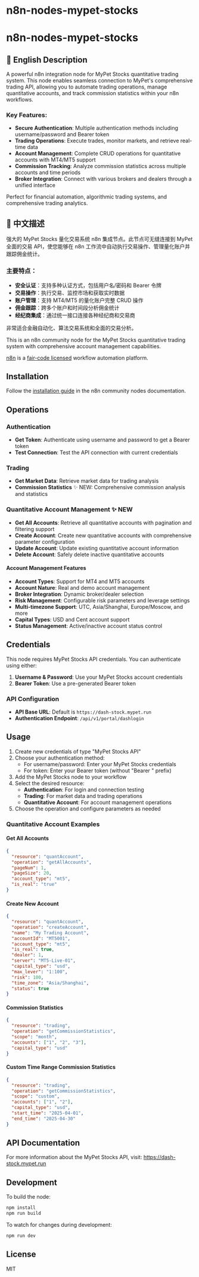 # n8n-nodes-mypet-stocks
# n8n-nodes-mypet-stocks

## 🌟 English Description

A powerful n8n integration node for MyPet Stocks quantitative trading system. This node enables seamless connection to MyPet's comprehensive trading API, allowing you to automate trading operations, manage quantitative accounts, and track commission statistics within your n8n workflows.

### Key Features:
- **Secure Authentication**: Multiple authentication methods including username/password and Bearer token
- **Trading Operations**: Execute trades, monitor markets, and retrieve real-time data
- **Account Management**: Complete CRUD operations for quantitative accounts with MT4/MT5 support
- **Commission Tracking**: Analyze commission statistics across multiple accounts and time periods
- **Broker Integration**: Connect with various brokers and dealers through a unified interface

Perfect for financial automation, algorithmic trading systems, and comprehensive trading analytics.

## 🌟 中文描述

强大的 MyPet Stocks 量化交易系统 n8n 集成节点。此节点可无缝连接到 MyPet 全面的交易 API，使您能够在 n8n 工作流中自动执行交易操作、管理量化账户并跟踪佣金统计。

### 主要特点：
- **安全认证**：支持多种认证方式，包括用户名/密码和 Bearer 令牌
- **交易操作**：执行交易、监控市场和获取实时数据
- **账户管理**：支持 MT4/MT5 的量化账户完整 CRUD 操作
- **佣金跟踪**：跨多个账户和时间段分析佣金统计
- **经纪商集成**：通过统一接口连接各种经纪商和交易商

非常适合金融自动化、算法交易系统和全面的交易分析。

This is an n8n community node for the MyPet Stocks quantitative trading system with comprehensive account management capabilities.

[n8n](https://n8n.io/) is a [fair-code licensed](https://docs.n8n.io/reference/license/) workflow automation platform.

## Installation

Follow the [installation guide](https://docs.n8n.io/integrations/community-nodes/installation/) in the n8n community nodes documentation.

## Operations

### Authentication
- **Get Token**: Authenticate using username and password to get a Bearer token
- **Test Connection**: Test the API connection with current credentials

### Trading
- **Get Market Data**: Retrieve market data for trading analysis
- **Commission Statistics** ✨ NEW: Comprehensive commission analysis and statistics

### Quantitative Account Management ✨ NEW
- **Get All Accounts**: Retrieve all quantitative accounts with pagination and filtering support
- **Create Account**: Create new quantitative accounts with comprehensive parameter configuration
- **Update Account**: Update existing quantitative account information
- **Delete Account**: Safely delete inactive quantitative accounts

#### Account Management Features
- **Account Types**: Support for MT4 and MT5 accounts
- **Account Nature**: Real and demo account management
- **Broker Integration**: Dynamic broker/dealer selection
- **Risk Management**: Configurable risk parameters and leverage settings
- **Multi-timezone Support**: UTC, Asia/Shanghai, Europe/Moscow, and more
- **Capital Types**: USD and Cent account support
- **Status Management**: Active/inactive account status control

## Credentials

This node requires MyPet Stocks API credentials. You can authenticate using either:

1. **Username & Password**: Use your MyPet Stocks account credentials
2. **Bearer Token**: Use a pre-generated Bearer token

### API Configuration

- **API Base URL**: Default is `https://dash-stock.mypet.run`
- **Authentication Endpoint**: `/api/v1/portal/dashlogin`

## Usage

1. Create new credentials of type "MyPet Stocks API"
2. Choose your authentication method:
   - For username/password: Enter your MyPet Stocks credentials
   - For token: Enter your Bearer token (without "Bearer " prefix)
3. Add the MyPet Stocks node to your workflow
4. Select the desired resource:
   - **Authentication**: For login and connection testing
   - **Trading**: For market data and trading operations
   - **Quantitative Account**: For account management operations
5. Choose the operation and configure parameters as needed

### Quantitative Account Examples

#### Get All Accounts
```json
{
  "resource": "quantAccount",
  "operation": "getAllAccounts",
  "pageNum": 1,
  "pageSize": 20,
  "account_type": "mt5",
  "is_real": "true"
}
```

#### Create New Account
```json
{
  "resource": "quantAccount",
  "operation": "createAccount",
  "name": "My Trading Account",
  "accountId": "MT5001",
  "account_type": "mt5",
  "is_real": true,
  "dealer": 1,
  "server": "MT5-Live-01",
  "capital_type": "usd",
  "max_lever": "1:100",
  "risk": 100,
  "time_zone": "Asia/Shanghai",
  "status": true
}
```

#### Commission Statistics
```json
{
  "resource": "trading",
  "operation": "getCommissionStatistics",
  "scope": "month",
  "accounts": ["1", "2", "3"],
  "capital_type": "usd"
}
```

#### Custom Time Range Commission Statistics
```json
{
  "resource": "trading",
  "operation": "getCommissionStatistics",
  "scope": "custom",
  "accounts": ["1", "2"],
  "capital_type": "usd",
  "start_time": "2025-04-01",
  "end_time": "2025-04-30"
}
```

## API Documentation

For more information about the MyPet Stocks API, visit: https://dash-stock.mypet.run

## Development

To build the node:

```bash
npm install
npm run build
```

To watch for changes during development:

```bash
npm run dev
```

## License

MIT
